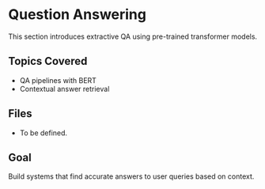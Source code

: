 # Question Answering

This section introduces extractive QA using pre-trained transformer models.

## Topics Covered
- QA pipelines with BERT
- Contextual answer retrieval

## Files
- To be defined.

## Goal
Build systems that find accurate answers to user queries based on context.
